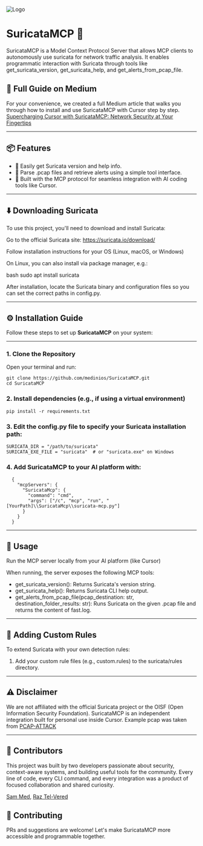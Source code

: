 ![Logo](https://cdn-images-1.medium.com/max/500/1*Spf4ED6gaJWuYZzD03rJig.jpeg)

# SuricataMCP 🚀

SuricataMCP is a Model Context Protocol Server that allows MCP clients to autonomously use suricata for network traffic analysis. It enables programmatic interaction with Suricata through tools like get_suricata_version, get_suricata_help, and get_alerts_from_pcap_file.

## 📰 Full Guide on Medium

For your convenience, we created a full Medium article that walks you through how to install and use SuricataMCP with Cursor step by step.
[Supercharging Cursor with SuricataMCP: Network Security at Your Fingertips]()

---

## 📦 Features

- 🔡 Easily get Suricata version and help info.
- 📁 Parse .pcap files and retrieve alerts using a simple tool interface.
- 🧠 Built with the MCP protocol for seamless integration with AI coding tools like Cursor.

---

## ⬇️ Downloading Suricata

To use this project, you'll need to download and install Suricata:

Go to the official Suricata site: https://suricata.io/download/

Follow installation instructions for your OS (Linux, macOS, or Windows)

On Linux, you can also install via package manager, e.g.:

bash
sudo apt install suricata

After installation, locate the Suricata binary and configuration files so you can set the correct paths in config.py.

---

## ⚙️ Installation Guide

Follow these steps to set up **SuricataMCP** on your system:

---

### 1. Clone the Repository

Open your terminal and run:

    git clone https://github.com/medinios/SuricataMCP.git
    cd SuricataMCP

### 2. Install dependencies (e.g., if using a virtual environment)

    pip install -r requirements.txt

### 3. Edit the config.py file to specify your Suricata installation path:

    SURICATA_DIR = "/path/to/suricata"
    SURICATA_EXE_FILE = "suricata"  # or "suricata.exe" on Windows

### 4. Add SuricataMCP to your AI platform with:

      {
        "mcpServers": {
          "SuricataMcp": {
            "command": "cmd",
            "args": ["/c", "mcp", "run", "[YourPath]\\SuricataMcp\\suricata-mcp.py"]
          }
        }
      }

---

## 🚀 Usage

Run the MCP server locally from your AI platform (like Cursor)

When running, the server exposes the following MCP tools:

- get_suricata_version(): Returns Suricata's version string.
- get_suricata_help(): Returns Suricata CLI help output.
- get_alerts_from_pcap_file(pcap_destination: str, destination_folder_results: str): Runs Suricata on the given .pcap file and returns the content of fast.log.

---

## 📄 Adding Custom Rules

To extend Suricata with your own detection rules:

1. Add your custom rule files (e.g., custom.rules) to the suricata/rules directory.

---

## ⚠️ Disclaimer

We are not affiliated with the official Suricata project or the OISF (Open Information Security Foundation). SuricataMCP is an independent integration built for personal use inside Cursor.
Example pcap was taken from [PCAP-ATTACK](https://github.com/sbousseaden/PCAP-ATTACK)

---

## 🤝 Contributors

This project was built by two developers passionate about security, context-aware systems, and building useful tools for the community. Every line of code, every CLI command, and every integration was a product of focused collaboration and shared curiosity.

[Sam Med](https://www.linkedin.com/in/sam-medina-4b0823164/),
[Raz Tel-Vered](https://www.linkedin.com/in/raz-tel-vered/)

## 🤝 Contributing

PRs and suggestions are welcome! Let's make SuricataMCP more accessible and programmable together.
